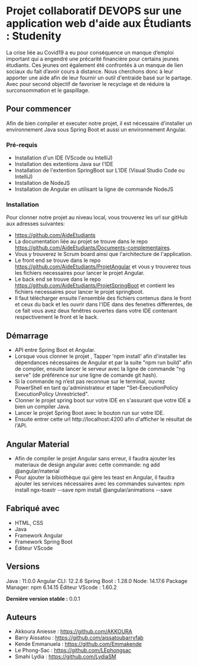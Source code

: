 # Projet collaboratif DEVOPS sur une application web d'aide aux Étudiants : Studenity

La crise liée au Covid19 a eu pour conséquence un manque d’emploi important qui a engendré une précarité financière pour certains jeunes étudiants.
Ces jeunes ont également été confrontés à un manque de lien sociaux du fait d’avoir cours à distance.
Nous cherchons donc à leur apporter une aide afin de leur fournir un outil d'entraide basé sur le partage.
Avec pour second objectif de favoriser le recyclage et de réduire la surconsommation et le gaspillage.

## Pour commencer

Afin de bien compiler et executer notre projet, il est nécessaire d'installer un environnement Java sous Spring Boot et aussi un environnement Angular.

### Pré-requis

- Installation d'un IDE (VScode ou IntelliJ)
- Installation des extentions Java sur l'IDE
- Installation de l'extention SpringBoot sur L'IDE (Visual Studio Code ou IntelliJ)
- Installation de NodeJS
- Installation de Angular en utilisant la ligne de commande NodeJS 
### Installation

Pour clonner notre projet au niveau local, vous trouverez les url sur gitHub aux adresses suivantes:
-  https://github.com/AideEtudiants 
-  La documentation liée au projet se trouve dans le repo https://github.com/AideEtudiants/Documents-complementaires.
-  Vous y trouverez le Scrum board ainsi que l'architecture de l'application.
-  Le front end se trouve dans le repo https://github.com/AideEtudiants/ProjetAngular et vous y trouverez tous les fichiers necessaires pour lancer le projet Angular.
-  Le back end se trouve dans le repo https://github.com/AideEtudiants/ProjetSpringBoot et contient les fichiers necessaires pour lancer le projet springboot.
- Il faut télécharger ensuite l'ensemble des fichiers contenus dans le front et ceux du back et les ouvrir dans l'IDE dans des fenetres differentes, de ce fait vous avez deux fenêtres ouvertes dans votre IDE contenant respectivement le front et le back.

## Démarrage
* API entre Spring Boot et Angular.
* Lorsque vous clonner le projet , Tapper 'npm install' afin d'installer les dépendances nécessaires de Angular et par la suite "npm run build" afin de compiler, ensuite lancer le serveur avec la ligne de commande "ng serve" (de préférence sur une ligne de comande git hash).
* Si la commande ng n’est pas reconnue sur le terminal, ouvrez PowerShell en tant qu'administrateur et taper "Set-ExecutionPolicy ExecutionPolicy Unrestricted".
* Clonner le projet spring boot sur votre IDE en s'assurant que votre IDE a bien un compiler Java.
* Lancer le projet Spring Boot avec le bouton run sur votre IDE.
* Ensuite entrer cette url http://localhost:4200 afin d'afficher le résultat de l'API.

##  Angular Material 
* Afin de compiler le projet Angular sans erreur, il faudra ajouter les materiaux de design angular avec cette commande:
  ng add @angular/material
* Pour ajouter la bibiothèque qui gère les teast en Angular, il faudra ajouter les services nécessaires avec les commandes suivantes:
  npm install ngx-toastr --save
  npm install @angular/animations --save


## Fabriqué avec

* HTML, CSS
* Java 
* Framework Angular
* Framework Spring Boot
* Éditeur VScode


## Versions
Java : 11.0.0
Angular CLI: 12.2.6
Spring Boot : 1.28.0
Node: 14.17.6
Package Manager: npm 6.14.15
Éditeur VScode : 1.60.2

**Dernière version stable :**  0.0.1

## Auteurs

* Akkoura Aniesse : https://github.com/AKKOURA
* Barry Aissatou : https://github.com/aissatoubarryfab
* Kende Emmanuela : https://github.com/Emmakende
* Le Phong-Sac : https://github.com/LEphongsac
* Smahi Lydia : https://github.com/LydiaSM
